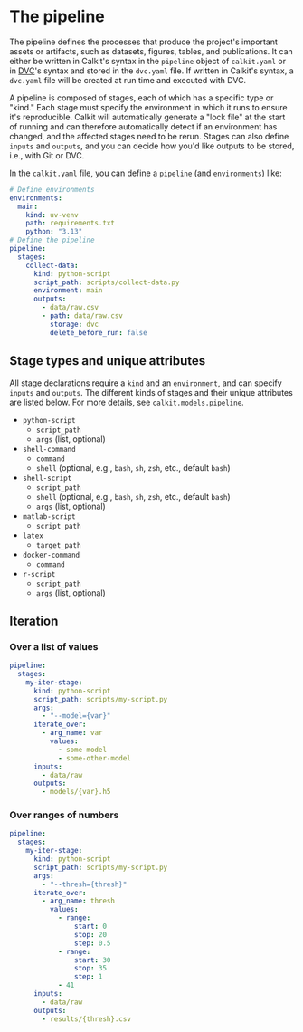 # The pipeline

The pipeline
defines the processes that produce
the project's important assets or artifacts, such as datasets,
figures, tables, and publications.
It can either be written in Calkit's syntax in the `pipeline` object
of `calkit.yaml` or in
[DVC](https://dvc.org)'s syntax and stored in the `dvc.yaml` file.
If written in Calkit's syntax, a `dvc.yaml` file will be created at
run time and executed with DVC.

A pipeline is composed of stages,
each of which has a specific type or "kind."
Each stage must specify the environment in which it runs to ensure it's
reproducible.
Calkit will automatically generate a "lock file" at the start of running
and can therefore automatically detect if an environment has changed,
and the affected stages need to be rerun.
Stages can also define `inputs` and `outputs`,
and you can decide how you'd like outputs to be stored, i.e., with Git or DVC.

In the `calkit.yaml` file, you can define a `pipeline`
(and `environments`) like:

```yaml
# Define environments
environments:
  main:
    kind: uv-venv
    path: requirements.txt
    python: "3.13"
# Define the pipeline
pipeline:
  stages:
    collect-data:
      kind: python-script
      script_path: scripts/collect-data.py
      environment: main
      outputs:
        - data/raw.csv
        - path: data/raw.csv
          storage: dvc
          delete_before_run: false
```

## Stage types and unique attributes

All stage declarations require a `kind` and an `environment`,
and can specify `inputs` and `outputs`.
The different kinds of stages and their unique attributes are listed below.
For more details, see `calkit.models.pipeline`.

- `python-script`
  - `script_path`
  - `args` (list, optional)
- `shell-command`
  - `command`
  - `shell` (optional, e.g., `bash`, `sh`, `zsh`, etc., default `bash`)
- `shell-script`
  - `script_path`
  - `shell` (optional, e.g., `bash`, `sh`, `zsh`, etc., default `bash`)
  - `args` (list, optional)
- `matlab-script`
  - `script_path`
- `latex`
  - `target_path`
- `docker-command`
  - `command`
- `r-script`
  - `script_path`
  - `args` (list, optional)

## Iteration

### Over a list of values

```yaml
pipeline:
  stages:
    my-iter-stage:
      kind: python-script
      script_path: scripts/my-script.py
      args:
        - "--model={var}"
      iterate_over:
        - arg_name: var
          values:
            - some-model
            - some-other-model
      inputs:
        - data/raw
      outputs:
        - models/{var}.h5
```

### Over ranges of numbers

```yaml
pipeline:
  stages:
    my-iter-stage:
      kind: python-script
      script_path: scripts/my-script.py
      args:
        - "--thresh={thresh}"
      iterate_over:
        - arg_name: thresh
          values:
            - range:
                start: 0
                stop: 20
                step: 0.5
            - range:
                start: 30
                stop: 35
                step: 1
            - 41
      inputs:
        - data/raw
      outputs:
        - results/{thresh}.csv
```
